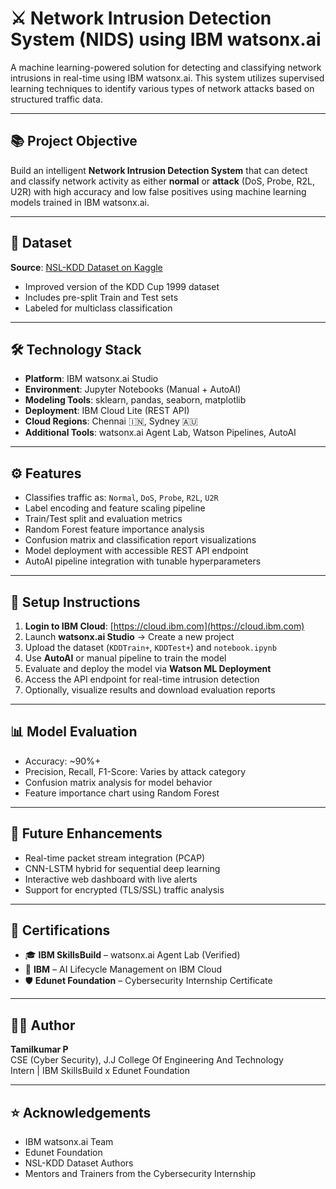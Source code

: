 # ⚔️ Network Intrusion Detection System (NIDS) using IBM watsonx.ai

A machine learning-powered solution for detecting and classifying network intrusions in real-time using IBM watsonx.ai. This system utilizes supervised learning techniques to identify various types of network attacks based on structured traffic data.

---

## 📚 Project Objective

Build an intelligent **Network Intrusion Detection System** that can detect and classify network activity as either **normal** or **attack** (DoS, Probe, R2L, U2R) with high accuracy and low false positives using machine learning models trained in IBM watsonx.ai.

---

## 🔗 Dataset

**Source**: [NSL-KDD Dataset on Kaggle](https://www.kaggle.com/datasets/ghazouaniabdellatif/nslkdd)  
- Improved version of the KDD Cup 1999 dataset  
- Includes pre-split Train and Test sets  
- Labeled for multiclass classification

---

## 🛠️ Technology Stack

- **Platform**: IBM watsonx.ai Studio
- **Environment**: Jupyter Notebooks (Manual + AutoAI)
- **Modeling Tools**: sklearn, pandas, seaborn, matplotlib
- **Deployment**: IBM Cloud Lite (REST API)
- **Cloud Regions**: Chennai 🇮🇳, Sydney 🇦🇺
- **Additional Tools**: watsonx.ai Agent Lab, Watson Pipelines, AutoAI

---

## ⚙️ Features

- Classifies traffic as: `Normal`, `DoS`, `Probe`, `R2L`, `U2R`
- Label encoding and feature scaling pipeline
- Train/Test split and evaluation metrics
- Random Forest feature importance analysis
- Confusion matrix and classification report visualizations
- Model deployment with accessible REST API endpoint
- AutoAI pipeline integration with tunable hyperparameters

---

## 🚀 Setup Instructions

1. **Login to IBM Cloud**: [https://cloud.ibm.com](https://cloud.ibm.com)
2. Launch **watsonx.ai Studio** → Create a new project
3. Upload the dataset (`KDDTrain+`, `KDDTest+`) and `notebook.ipynb`
4. Use **AutoAI** or manual pipeline to train the model
5. Evaluate and deploy the model via **Watson ML Deployment**
6. Access the API endpoint for real-time intrusion detection
7. Optionally, visualize results and download evaluation reports

---

## 📊 Model Evaluation

- Accuracy: ~90%+
- Precision, Recall, F1-Score: Varies by attack category
- Confusion matrix analysis for model behavior
- Feature importance chart using Random Forest

---

## 🧠 Future Enhancements

- Real-time packet stream integration (PCAP)
- CNN-LSTM hybrid for sequential deep learning
- Interactive web dashboard with live alerts
- Support for encrypted (TLS/SSL) traffic analysis

---

## 🏅 Certifications

- 🎓 **IBM SkillsBuild** – watsonx.ai Agent Lab (Verified)
- 🧠 **IBM** – AI Lifecycle Management on IBM Cloud
- 🛡️ **Edunet Foundation** – Cybersecurity Internship Certificate

---

## 👨‍💻 Author

**Tamilkumar P**  
CSE (Cyber Security), J.J College Of Engineering And Technology  
Intern | IBM SkillsBuild x Edunet Foundation  


---


## ⭐ Acknowledgements

- IBM watsonx.ai Team  
- Edunet Foundation  
- NSL-KDD Dataset Authors  
- Mentors and Trainers from the Cybersecurity Internship
